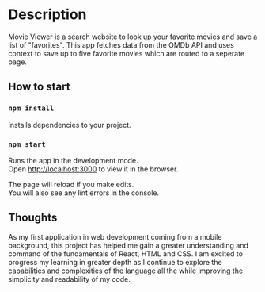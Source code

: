 # Description

Movie Viewer is a search website to look up your favorite movies and save a list of "favorites". This app fetches data from the OMDb API and uses context to save up to five favorite movies which are routed to a seperate page.

## How to start

### `npm install`

Installs dependencies to your project.

### `npm start`

Runs the app in the development mode.\
Open [http://localhost:3000](http://localhost:3000) to view it in the browser.

The page will reload if you make edits.\
You will also see any lint errors in the console.

## Thoughts

As my first application in web development coming from a mobile background, this project has helped me gain a greater understanding and command of the fundamentals of React, HTML and CSS. I am excited to progress my learning in greater depth as I continue to explore the capabilities and complexities of the language all the while improving the simplicity and readability of my code.
